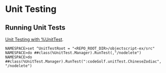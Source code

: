 # Unit Testing

## Running Unit Tests

[Unit Testing with %UnitTest](https://docs.intersystems.com/irislatest/csp/docbook/DocBook.UI.Page.cls?KEY=TUNT_WhatIsPercentUnitTest).

```
NAMESPACE>set ^UnitTestRoot = "<REPO_ROOT_DIR>/objectscript-ex/src"
NAMESPACE>do ##class(%UnitTest.Manager).RunTest(,"/nodelete")
NAMESPACE>do ##class(%UnitTest.Manager).RunTest(":codeGolf.unitTest.ChineseZodiac", "/nodelete")
```
